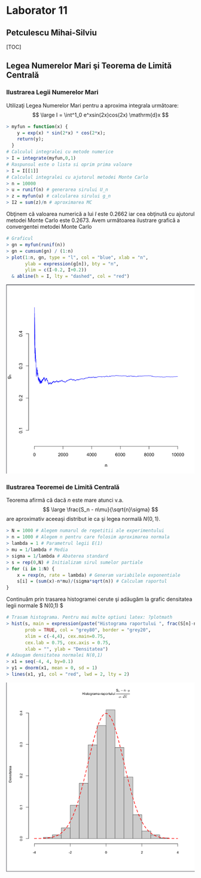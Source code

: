 # Laborator 11

## Petculescu Mihai-Silviu

[TOC]

## Legea Numerelor Mari şi Teorema de Limită Centrală

### Ilustrarea Legii Numerelor Mari

Utilizaţi Legea Numerelor Mari pentru a aproxima integrala următoare:
$$
\large I = \int^1_0 e^xsin(2x)cos(2x) \mathrm{d}x
$$

```R
> myfun = function(x) {
    y = exp(x) * sin(2*x) * cos(2*x);
    return(y);
  }
# Calculul integralei cu metode numerice
> I = integrate(myfun,0,1)
# Raspunsul este o lista si oprim prima valoare
> I = I[[1]]
# Calculul integralei cu ajutorul metodei Monte Carlo
> n = 10000
> u = runif(n) # generarea sirului U_n
> z = myfun(u) # calcularea sirului g_n
> I2 = sum(z)/n # aproximarea MC
```

Obţinem că valoarea numerică a lui $I$ este $0.2662$ iar cea obţinută cu ajutorul metodei Monte Carlo este $0.2673$. Avem următoarea ilustrare grafică a convergentei metodei Monte Carlo

```R
# Graficul
> gn = myfun(runif(n))
> gn = cumsum(gn) / (1:n)
> plot(1:n, gn, type = "l", col = "blue", xlab = "n",
       ylab = expression(g[n]), bty = "n",
       ylim = c(I-0.2, I+0.2))
  & abline(h = I, lty = "dashed", col = "red")
```

![lab11_1](./img/lab11_1.png)

### Ilustrarea Teoremei de Limită Centrală

Teorema afirmă că dacă $n$ este mare atunci v.a.
$$
\large
\frac{S_n - n\mu}{\sqrt{n}\sigma}
$$
are aproximativ aceeaşi distribut ie ca şi legea normală $N(0,1)$.

```R
> N = 1000 # Alegem numarul de repetitii ale experimentului
> n = 1000 # Alegem n pentru care folosim aproximarea normala
> lambda = 1 # Parametrul legii E(1)
> mu = 1/lambda # Media
> sigma = 1/lambda # Abaterea standard
> s = rep(0,N) # Initializam sirul sumelor partiale
> for (i in 1:N) {
    x = rexp(n, rate = lambda) # Generam variabilele exponentiale
    s[i] = (sum(x)-n*mu)/(sigma*sqrt(n)) # Calculam raportul
}
```

Continuăm prin trasarea histogramei cerute şi adăugăm la grafic densitatea legii normale $ N(0,1) $

```R
# Trasam histograma. Pentru mai multe optiuni latex: ?plotmath
> hist(s, main = expression(paste("Histograma raportului ", frac(S[n]-n%*%mu, sigma%*%sqrt(n)))),
       prob = TRUE, col = "grey80", border = "grey20",
       xlim = c(-4,4), cex.main=0.75,
       cex.lab = 0.75, cex.axis = 0.75,
       xlab = "", ylab = "Densitatea")
# Adaugam densitatea normalei N(0,1)
> x1 = seq(-4, 4, by=0.1)
> y1 = dnorm(x1, mean = 0, sd = 1)
> lines(x1, y1, col = "red", lwd = 2, lty = 2)
```

![lab11_2](./img/lab11_2.png)